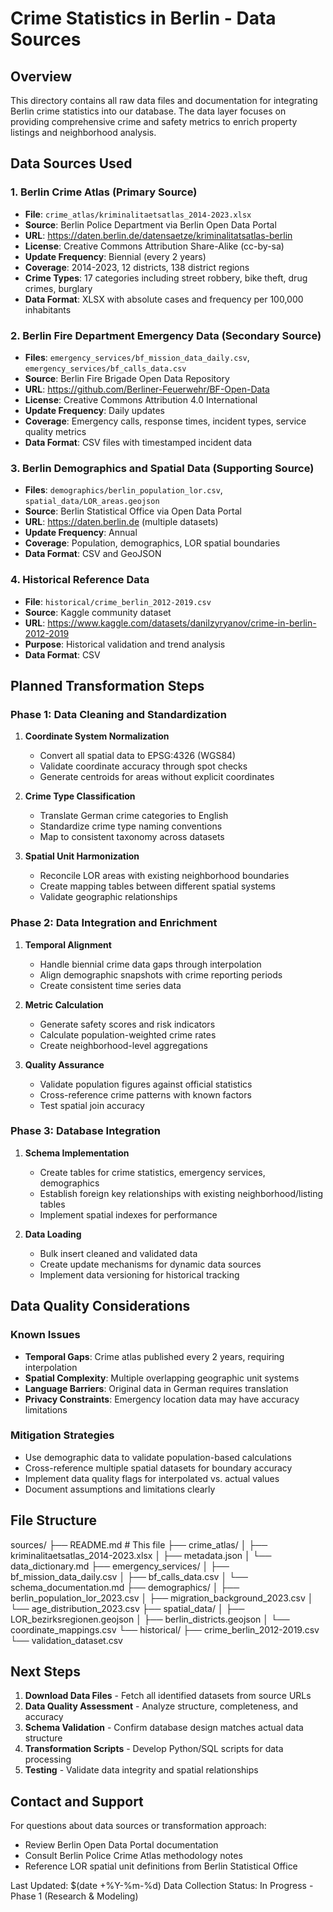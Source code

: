 
# Crime Statistics in Berlin - Data Sources

## Overview

This directory contains all raw data files and documentation for integrating Berlin crime statistics into our database. The data layer focuses on providing comprehensive crime and safety metrics to enrich property listings and neighborhood analysis.

## Data Sources Used

### 1. Berlin Crime Atlas (Primary Source)
- **File**: `crime_atlas/kriminalitaetsatlas_2014-2023.xlsx`
- **Source**: Berlin Police Department via Berlin Open Data Portal
- **URL**: https://daten.berlin.de/datensaetze/kriminalitatsatlas-berlin
- **License**: Creative Commons Attribution Share-Alike (cc-by-sa)
- **Update Frequency**: Biennial (every 2 years)
- **Coverage**: 2014-2023, 12 districts, 138 district regions
- **Crime Types**: 17 categories including street robbery, bike theft, drug crimes, burglary
- **Data Format**: XLSX with absolute cases and frequency per 100,000 inhabitants

### 2. Berlin Fire Department Emergency Data (Secondary Source)
- **Files**: `emergency_services/bf_mission_data_daily.csv`, `emergency_services/bf_calls_data.csv`
- **Source**: Berlin Fire Brigade Open Data Repository
- **URL**: https://github.com/Berliner-Feuerwehr/BF-Open-Data
- **License**: Creative Commons Attribution 4.0 International
- **Update Frequency**: Daily updates
- **Coverage**: Emergency calls, response times, incident types, service quality metrics
- **Data Format**: CSV files with timestamped incident data

### 3. Berlin Demographics and Spatial Data (Supporting Source)
- **Files**: `demographics/berlin_population_lor.csv`, `spatial_data/LOR_areas.geojson`
- **Source**: Berlin Statistical Office via Open Data Portal
- **URL**: https://daten.berlin.de (multiple datasets)
- **Update Frequency**: Annual
- **Coverage**: Population, demographics, LOR spatial boundaries
- **Data Format**: CSV and GeoJSON

### 4. Historical Reference Data
- **File**: `historical/crime_berlin_2012-2019.csv`
- **Source**: Kaggle community dataset
- **URL**: https://www.kaggle.com/datasets/danilzyryanov/crime-in-berlin-2012-2019
- **Purpose**: Historical validation and trend analysis
- **Data Format**: CSV

## Planned Transformation Steps

### Phase 1: Data Cleaning and Standardization
1. **Coordinate System Normalization**
   - Convert all spatial data to EPSG:4326 (WGS84)
   - Validate coordinate accuracy through spot checks
   - Generate centroids for areas without explicit coordinates

2. **Crime Type Classification**
   - Translate German crime categories to English
   - Standardize crime type naming conventions
   - Map to consistent taxonomy across datasets

3. **Spatial Unit Harmonization**
   - Reconcile LOR areas with existing neighborhood boundaries
   - Create mapping tables between different spatial systems
   - Validate geographic relationships

### Phase 2: Data Integration and Enrichment
1. **Temporal Alignment**
   - Handle biennial crime data gaps through interpolation
   - Align demographic snapshots with crime reporting periods
   - Create consistent time series data

2. **Metric Calculation**
   - Generate safety scores and risk indicators
   - Calculate population-weighted crime rates
   - Create neighborhood-level aggregations

3. **Quality Assurance**
   - Validate population figures against official statistics
   - Cross-reference crime patterns with known factors
   - Test spatial join accuracy

### Phase 3: Database Integration
1. **Schema Implementation**
   - Create tables for crime statistics, emergency services, demographics
   - Establish foreign key relationships with existing neighborhood/listing tables
   - Implement spatial indexes for performance

2. **Data Loading**
   - Bulk insert cleaned and validated data
   - Create update mechanisms for dynamic data sources
   - Implement data versioning for historical tracking

## Data Quality Considerations

### Known Issues
- **Temporal Gaps**: Crime atlas published every 2 years, requiring interpolation
- **Spatial Complexity**: Multiple overlapping geographic unit systems
- **Language Barriers**: Original data in German requires translation
- **Privacy Constraints**: Emergency location data may have accuracy limitations

### Mitigation Strategies
- Use demographic data to validate population-based calculations
- Cross-reference multiple spatial datasets for boundary accuracy
- Implement data quality flags for interpolated vs. actual values
- Document assumptions and limitations clearly

## File Structure
sources/
├── README.md                           # This file
├── crime_atlas/
│   ├── kriminalitaetsatlas_2014-2023.xlsx
│   ├── metadata.json
│   └── data_dictionary.md
├── emergency_services/
│   ├── bf_mission_data_daily.csv
│   ├── bf_calls_data.csv
│   └── schema_documentation.md
├── demographics/
│   ├── berlin_population_lor_2023.csv
│   ├── migration_background_2023.csv
│   └── age_distribution_2023.csv
├── spatial_data/
│   ├── LOR_bezirksregionen.geojson
│   ├── berlin_districts.geojson
│   └── coordinate_mappings.csv
└── historical/
├── crime_berlin_2012-2019.csv
└── validation_dataset.csv

## Next Steps

1. **Download Data Files** - Fetch all identified datasets from source URLs
2. **Data Quality Assessment** - Analyze structure, completeness, and accuracy
3. **Schema Validation** - Confirm database design matches actual data structure
4. **Transformation Scripts** - Develop Python/SQL scripts for data processing
5. **Testing** - Validate data integrity and spatial relationships

## Contact and Support

For questions about data sources or transformation approach:
- Review Berlin Open Data Portal documentation
- Consult Berlin Police Crime Atlas methodology notes
- Reference LOR spatial unit definitions from Berlin Statistical Office

Last Updated: $(date +%Y-%m-%d)
Data Collection Status: In Progress - Phase 1 (Research & Modeling)
